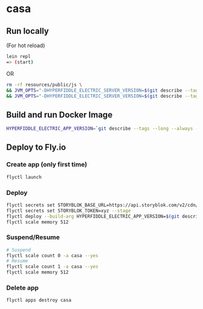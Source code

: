 # casa


## Run locally

(For hot reload)
```bash
lein repl
=> (start)
```
OR
```bash
rm -rf resources/public/js \
&& JVM_OPTS="-DHYPERFIDDLE_ELECTRIC_SERVER_VERSION=$(git describe --tags --long --always --dirty)" lein build \
&& JVM_OPTS="-DHYPERFIDDLE_ELECTRIC_SERVER_VERSION=$(git describe --tags --long --always --dirty)" lein run
```

## Build and run Docker Image

```bash
HYPERFIDDLE_ELECTRIC_APP_VERSION=`git describe --tags --long --always --dirty` docker compose up --build
```

## Deploy to Fly.io

### Create app (only first time)
```bash
flyctl launch
```

### Deploy
```bash
flyctl secrets set STORYBLOK_BASE_URL=https://api.storyblok.com/v2/cdn/stories --stage
flyctl secrets set STORYBLOK_TOKEN=xyz --stage
flyctl deploy --build-arg HYPERFIDDLE_ELECTRIC_APP_VERSION=$(git describe --tags --long --always --dirty)
flyctl scale memory 512
```

### Suspend/Resume
```bash
# Suspend
flyctl scale count 0 -a casa --yes
# Resume
flyctl scale count 1 -a casa --yes
flyctl scale memory 512
```

### Delete app
```bash
flyctl apps destroy casa
```

